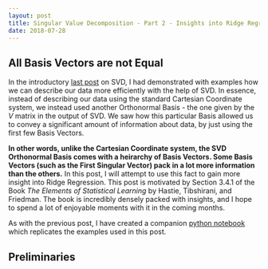 ```yaml
---
layout: post
title: Singular Value Decomposition - Part 2 - Insights into Ridge Regression using SVD
date: 2018-07-28
---
```

## All Basis Vectors are not Equal
In the introductory [last post](https://talwarabhimanyu.github.io/blog/2018/07/21/svd) on SVD, I had demonstrated with examples how we can describe our data more efficiently with the help of SVD. In essence, instead of describing our data using the standard Cartesian Coordinate system, we instead used another Orthonormal Basis - the one given by the $V$ matrix in the output of SVD. We saw how this particular Basis allowed us to convey a significant amount of information about data, by just using the first few Basis Vectors. 

**In other words, unlike the Cartesian Coordinate system, the SVD Orthonormal Basis comes with a heirarchy of Basis Vectors. Some Basis Vectors (such as the First Singular Vector) pack in a lot more information than the others.** In this post, I will attempt to use this fact to gain more insight into Ridge Regression. This post is motivated by Section 3.4.1 of the Book _The Elements of Statistical Learning_ by Hastie, Tibshirani, and Friedman. The book is incredibly densely packed with insights, and I hope to spend a lot of enjoyable moments with it in the coming months.

As with the previous post, I have created a companion [python notebook]() which replicates the examples used in this post.

## Preliminaries



